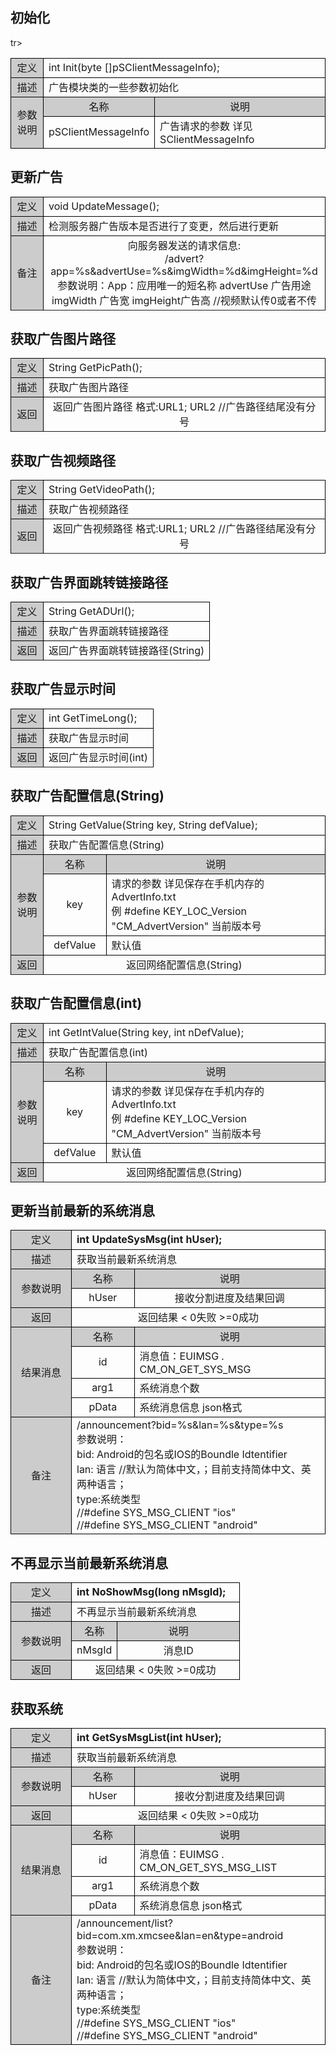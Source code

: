 ## 初始化

<style>
	table{
		border-collapse:collapse;
		width:100%;
	}
	table tr td{
		border:1px solid #000;
	}
</style>
<table >
<tr><td style="background-color:#ccc;text-align:center;width:35px;">定义</td><td colspan="2">int Init(byte []pSClientMessageInfo);</td></tr>
<tr><td style="background-color:#ccc;text-align:center">描述</td><td colspan="2">广告模块类的一些参数初始化</td></tr>
tr><td rowspan="2" style="background-color:#ccc;text-align:center">参数说明</td><td style="background-color:#ccc;text-align:center;width:20%;">名称</td><td style="background-color:#ccc;text-align:center">说明
</td></tr>
<tr><td  style="text-align:center">pSClientMessageInfo</td>
<td>广告请求的参数 详见SClientMessageInfo </td></tr>
</table>

## 更新广告
</style>
<table >
<tr><td style="background-color:#ccc;text-align:center;width:35px;">定义</td><td colspan="2">void UpdateMessage();</td></tr>
<tr><td style="background-color:#ccc;text-align:center">描述</td><td colspan="2">检测服务器广告版本是否进行了变更，然后进行更新</td></tr>
<tr><td style="background-color:#ccc;text-align:center">备注</td><td colspan="2" style="text-align:center";>向服务器发送的请求信息:<br/>/advert?app=%s&advertUse=%s&imgWidth=%d&imgHeight=%d<br/>
参数说明：App：应用唯一的短名称
advertUse 广告用途 
imgWidth 广告宽
imgHeight广告高 //视频默认传0或者不传
</td><tr>
</table>

## 获取广告图片路径
</style>
<table >
<tr><td style="background-color:#ccc;text-align:center;width:35px;">定义</td><td colspan="2">String GetPicPath();</td></tr>
<tr><td style="background-color:#ccc;text-align:center">描述</td><td colspan="2">获取广告图片路径</td></tr>
<tr><td style="background-color:#ccc;text-align:center">返回</td><td colspan="2" style="text-align:center";>返回广告图片路径 格式:URL1; URL2 //广告路径结尾没有分号
</td><tr>
</table>

## 获取广告视频路径
</style>
<table >
<tr><td style="background-color:#ccc;text-align:center;width:35px;">定义</td><td colspan="2">String GetVideoPath();</td></tr>
<tr><td style="background-color:#ccc;text-align:center">描述</td><td colspan="2">获取广告视频路径</td></tr>
<tr><td style="background-color:#ccc;text-align:center">返回</td><td colspan="2" style="text-align:center";>返回广告视频路径 格式:URL1; URL2 //广告路径结尾没有分号
</td><tr>
</table>

## 获取广告界面跳转链接路径
</style>
<table >
<tr><td style="background-color:#ccc;text-align:center;width:35px;">定义</td><td colspan="2">String GetADUrl();</td></tr>
<tr><td style="background-color:#ccc;text-align:center">描述</td><td colspan="2">获取广告界面跳转链接路径</td></tr>
<tr><td style="background-color:#ccc;text-align:center">返回</td><td colspan="2" style="text-align:center";>返回广告界面跳转链接路径(String)
</td><tr>
</table>

## 获取广告显示时间
</style>
<table >
<tr><td style="background-color:#ccc;text-align:center;width:35px;">定义</td><td colspan="2">int GetTimeLong();</td></tr>
<tr><td style="background-color:#ccc;text-align:center">描述</td><td colspan="2">获取广告显示时间</td></tr>
<tr><td style="background-color:#ccc;text-align:center">返回</td><td colspan="2" style="text-align:center";>返回广告显示时间(int)
</td><tr>
</table>


## 获取广告配置信息(String)
</style>
<table >
<tr><td style="background-color:#ccc;text-align:center;width:35px;">定义</td><td colspan="2">String GetValue(String key, String defValue);</td></tr>
<tr><td style="background-color:#ccc;text-align:center">描述</td><td colspan="2">获取广告配置信息(String)</td></tr>
<tr><td rowspan="3" style="background-color:#ccc;text-align:center">参数说明</td><td style="background-color:#ccc;text-align:center;width:20%;">名称</td><td style="background-color:#ccc;text-align:center">说明
</td></tr>
<tr><td  style="text-align:center">key</td>
<td>请求的参数 详见保存在手机内存的AdvertInfo.txt<br/>
例 #define KEY_LOC_Version "CM_AdvertVersion"  当前版本号
</td></tr>
<tr><td  style="text-align:center">defValue</td>
<td>默认值</td></tr>
<tr><td style="background-color:#ccc;text-align:center">返回</td><td colspan="2" style="text-align:center";>返回网络配置信息(String)
</td><tr>
</table>

## 获取广告配置信息(int)
</style>
<table >
<tr><td style="background-color:#ccc;text-align:center;width:35px;">定义</td><td colspan="2">int GetIntValue(String key, int nDefValue);</td></tr>
<tr><td style="background-color:#ccc;text-align:center">描述</td><td colspan="2">获取广告配置信息(int)</td></tr>
<tr><td rowspan="3" style="background-color:#ccc;text-align:center">参数说明</td><td style="background-color:#ccc;text-align:center;width:20%;">名称</td><td style="background-color:#ccc;text-align:center">说明
</td></tr>
<tr><td  style="text-align:center">key</td>
<td>请求的参数 详见保存在手机内存的AdvertInfo.txt<br/>
例 #define KEY_LOC_Version "CM_AdvertVersion"  当前版本号
</td></tr>
<tr><td  style="text-align:center">defValue</td>
<td>默认值</td></tr>
<tr><td style="background-color:#ccc;text-align:center">返回</td><td colspan="2" style="text-align:center";>返回网络配置信息(String)
</td><tr>
</table>

## 更新当前最新的系统消息

<style>
	table{
		border-collapse:collapse;
		width:100%;
	}
	table tr td{
		border:1px solid #000;
	}
</style>
<table >
<tr><td style="background-color:#ccc;text-align:center;width:80px;">定义</td><td colspan="2"><b>int UpdateSysMsg(int hUser);
</b></td><tr>
<tr><td style="background-color:#ccc;text-align:center">描述</td><td colspan="2">获取当前最新系统消息
</td></tr>
<tr><td rowspan="2" style="background-color:#ccc;text-align:center;">参数说明</td><td style="background-color:#ccc;text-align:center;width:20%;">名称</td><td style="background-color:#ccc;text-align:center">说明
</td></tr>
<tr style="text-align:center"><td>hUser</td><td>接收分割进度及结果回调</td>
<tr><td style="background-color:#ccc;text-align:center">返回</td><td colspan="2" style="text-align:center";>返回结果 < 0失败 >=0成功
</td><tr>

<tr><td rowspan="4" style="background-color:#ccc;text-align:center">结果消息
</td><td style="background-color:#ccc;text-align:center;width:20%;">名称</td><td style="background-color:#ccc;text-align:center;">说明
</td></tr>
<tr><td style="text-align:center">id
</td><td>消息值：EUIMSG . CM_ON_GET_SYS_MSG
</td></tr>
<tr><td style="text-align:center">arg1
</td><td>系统消息个数
</td></tr>
<tr><td style="text-align:center">pData
</td><td>系统消息信息 json格式 
</td></tr>
<tr><td style="background-color:#ccc;text-align:center">备注</td><td colspan="2">/announcement?bid=%s&lan=%s&type=%s<br/>
参数说明：<br/>
bid: Android的包名或IOS的Boundle Idtentifier<br/>
lan: 语言 //默认为简体中文，；目前支持简体中文、英两种语言；<br/>
type:系统类型<br/> //#define SYS_MSG_CLIENT    "ios"<br/>
//#define SYS_MSG_CLIENT    "android"
</td></tr>
</table>

## 不再显示当前最新系统消息

</style>
<table >
<tr><td style="background-color:#ccc;text-align:center;width:80px;">定义</td><td colspan="2"><b>int NoShowMsg(long nMsgId);
</b></td><tr>
<tr><td style="background-color:#ccc;text-align:center">描述</td><td colspan="2">不再显示当前最新系统消息
</td></tr>
<tr><td rowspan="2" style="background-color:#ccc;text-align:center;">参数说明</td><td style="background-color:#ccc;text-align:center;width:20%;">名称</td><td style="background-color:#ccc;text-align:center">说明
</td></tr>
<tr style="text-align:center"><td>nMsgId</td><td>消息ID </td></tr>
<tr><td style="background-color:#ccc;text-align:center">返回</td><td colspan="2" style="text-align:center";>返回结果 < 0失败 >=0成功</td></tr>
</table>

## 获取系统

</style>
<table >
<tr><td style="background-color:#ccc;text-align:center;width:80px;">定义</td><td colspan="2"><b>int GetSysMsgList(int hUser);
</b></td><tr>
<tr><td style="background-color:#ccc;text-align:center">描述</td><td colspan="2">获取当前最新系统消息
</td></tr>
<tr><td rowspan="2" style="background-color:#ccc;text-align:center;">参数说明</td><td style="background-color:#ccc;text-align:center;width:20%;">名称</td><td style="background-color:#ccc;text-align:center">说明
</td></tr>
<tr style="text-align:center"><td>hUser</td><td>接收分割进度及结果回调</td>
<tr><td style="background-color:#ccc;text-align:center">返回</td><td colspan="2" style="text-align:center";>返回结果 < 0失败 >=0成功
</td><tr>

<tr><td rowspan="4" style="background-color:#ccc;text-align:center">结果消息
</td><td style="background-color:#ccc;text-align:center;width:20%;">名称</td><td style="background-color:#ccc;text-align:center;">说明
</td></tr>
<tr><td style="text-align:center">id
</td><td>消息值：EUIMSG . CM_ON_GET_SYS_MSG_LIST
</td></tr>
<tr><td style="text-align:center">arg1
</td><td>系统消息个数
</td></tr>
<tr><td style="text-align:center">pData
</td><td>系统消息信息 json格式 
</td></tr>
<tr><td style="background-color:#ccc;text-align:center">备注</td><td colspan="2">
/announcement/list?bid=com.xm.xmcsee&lan=en&type=android<br/>
参数说明：<br/>
bid: Android的包名或IOS的Boundle Idtentifier<br/>
lan: 语言 //默认为简体中文，；目前支持简体中文、英两种语言；<br/>
type:系统类型<br/> //#define SYS_MSG_CLIENT    "ios"<br/>
//#define SYS_MSG_CLIENT    "android"
</td></tr>
</table>
